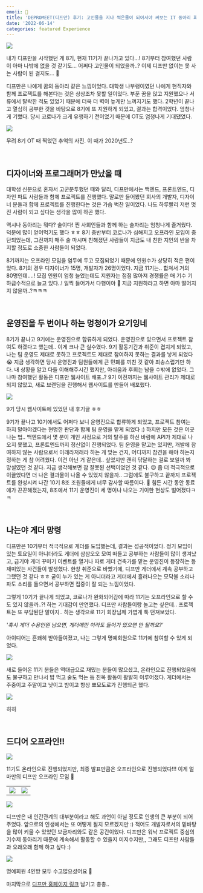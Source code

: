 ```yaml
---
emoji: 💙
title: 'DEPROMEET(디프만) 후기: 고인물을 지나 썩은물이 되어서야 써보는 IT 동아리 회고 글'
date: '2022-06-14'
categories: featured Experience
---
```


![](0.png)

내가 디프만을 시작했던 게 8기, 현재 11기가 끝나가고 있다...! 8기부터 참여했던 사람이 아마 나밖에 없을 것 같기도... 어쩌다 고인물이 되었을까..? 이제 디프만 없이는 못 사는 사람이 된 걸지도... 🤔

디프만은 나에게 꿈의 동아리 같은 느낌이었다. 대학생 나부랭이였던 나에게 현직자와 함께 프로젝트를 해본다는 것은 상상조차 못할 일이었다. 부푼 꿈을 앉고 지원했으나 서류에서 탈락한 적도 있었기 때문에 더욱 더 벽이 높게만 느껴지기도 했다. 2학년이 끝나고 열심히 공부한 것을 바탕으로 8기에 또 지원하게 되었고, 결과는 합격이었다. 엄청나게 기뻤다. 당시 코로나가 크게 유행하기 전이었기 때문에 OT도 엄청나게 기대됐었다.

![](1.png)

무려 8기 OT 때 찍었던 추억의 사진. 이 때가 2020년도..?

&nbsp;

## 디자이너와 프로그래머가 만났을 때
대학생 신분으로 혼자서 고군분투했던 때와 달리, 디프만에서는 백엔드, 프론트엔드, 디자인 파트 사람들과 함께 프로젝트를 진행했다. 말로만 들어봤던 회사의 개발자, 디자이너 분들과 함께 프로젝트를 진행한다는 것은 가슴 벅찬 일이었다. 나도 하루빨리 저런 멋진 사람이 되고 싶다는 생각을 많이 하곤 했다.

역시나 동아리는 뭐다? 술이다! 찐 사회인들과 함께 하는 술자리는 엄청나게 즐거웠다. 덕분에 많이 얻어먹기도 했다 ㅎㅎ 8기 중반부터 코로나가 심해지고 오프라인 모임이 중단되었는데, 그전까지 매주 술 마시며 친해졌던 사람들이 지금도 내 친한 지인의 반을 차지할 정도로 소중한 사람들이 되었다.

8기까지는 오프라인 모임을 염두에 두고 모집되었기 때문에 인원수가 상당히 적은 편이었다. 8기의 경우 디자이너가 15명, 개발자가 26명이었다. 지금 11기는.. 합쳐서 거의 80명인데....! 모집 인원이 엄청 늘었는데도 지원자는 점점 많아져 경쟁률은 매 기수 기하급수적으로 늘고 있다..! 일찍 들어가서 다행이야 🥲 지금 지원하라고 하면 아마 떨어지지 않을까..?ㅋㅋㅋ

&nbsp;

## 운영진을 두 번이나 하는 멍청이가 요기잉네
8기가 끝나고 9기에는 운영진으로 합류하게 되었다. 운영진으로 있으면서 프로젝트 참여도 하겠다고 했는데.. 이게 크나 큰 실수였다. 9기 활동기간과 취준이 겹치게 되었고, 나는 팀 운영도 제대로 못하고 프로젝트도 제대로 참여하지 못하는 결과를 낳게 되었다 😭 지금 생각하면 당시 운영진과 팀원들에게 큰 민폐를 끼친 것 같아 죄송스럽기만 하다. 내 상황을 알고 다들 이해해주시긴 했지만, 아쉬움과 후회는 남을 수밖에 없었다. 그나마 참여했던 활동은 디프만 웹사이트 배포..? 9기 이전까지는 웹사이트 관리가 제대로 되지 않았고, 새로 브랜딩을 진행해서 웹사이트를 만들어 배포했다.

![](2.png)

9기 당시 웹사이트에 있었던 내 후기글 ㅎㅎ

9기가 끝나고 10기에서도 어쩌다 보니 운영진으로 합류하게 되었고, 프로젝트 참여는 하지 말아야겠다는 현명한 판단과 함께 팀 운영을 맡게 되었다 :) 하지만 모든 것은 어긋나는 법.. 백엔드에서 몇 분이 개인 사정으로 거의 탈주를 하신 바람에 API가 제대로 나오지 못했고, 프론트엔드까지 정신없이 진행되었다. 팀 운영을 맡고는 있지만, 개발에 참여하지 않는 사람으로서 이래라저래라 하는 게 맞는 건지, 어디까지 참견을 해야 하는지 정하는 게 참 어려웠다. 이건 아닌 거 같은데.. 싶었지만 괜히 닦달하는 걸로 보일까 봐 망설였던 것 같다. 지금 생각해보면 참 잘못된 선택이었던 것 같다. 😥 좀 더 적극적으로 이끌었다면 더 나은 결과물이 나올 수 있었지 않을까.. 그럼에도 불구하고 끝까지 프로젝트를 완성시켜 나간 10기 8조 조원들에게 너무 감사할 따름이다. 🥺 힘든 시간 동안 동료애가 끈끈해졌는지, 8조에서 11기 운영진이 세 명이나 나오는 기이한 현상도 벌어졌다ㅋㅋ

&nbsp;

## 나는야 게더 망령
디프만은 10기부터 적극적으로 게더를 도입했는데, 결과는 성공적이었다. 정기 모임이 있는 토요일이 아니더라도 게더에 삼삼오오 모여 떠들고 공부하는 사람들이 많이 생겨났고, 급기야 게더 꾸미기 이벤트를 열거나 따로 게더 건축가를 맡는 운영진이 등장하는 등 재미있는 사건들이 발생했다. 한창 취준으로 바빴기에, 디프만 게더에서 계속 공부하고 그랬던 것 같다 ㅎㅎ 굳이 누가 있는 게 아니더라고 게더에서 흘러나오는 모닥불 소리나 파도 소리를 들으면서 공부하면 집중이 잘 되는 느낌이었다.

그렇게 10기가 끝나게 되었고, 코로나가 완화되어감에 따라 11기는 오프라인으로 할 수도 있지 않을까..?! 하는 기대감이 만연했다. 디프만 사람들이랑 놀고는 싶은데.. 프로젝트는 또 부담된단 말이지.. 하는 생각으로 11기 회장님께 가볍게 툭 던져보았다.

*'혹시 게더 수용인원 남으면, 게더에만 이라도 들어가 있으면 안 될까요?'*

아이디어는 흔쾌히 받아들여졌고, 나는 그렇게 명예회원으로 11기에 참여할 수 있게 되었다.

![](3.png)

새로 들어온 11기 분들은 역대급으로 재밌는 분들이 많으셨고, 온라인으로 진행되었음에도 불구하고 만나서 밥 먹고 술도 먹는 등 친목 활동이 활발히 이루어졌다. 게더에서는 주중이고 주말이고 낮이고 밤이고 항상 뽀모도로가 진행되곤 했다.

![](4.png)

히히

&nbsp;

## 드디어 오프라인!!

![](5.png)

11기도 온라인으로 진행되었지만, 최종 발표만큼은 오프라인으로 진행되었다!!! 이게 얼마만의 디프만 오프라인 모임 🥺

| | |
| - | - |
| ![](6.png) | ![](7.png) |

![](8.png)

디프만은 내 인간관계의 대부분이라고 해도 과언이 아닐 정도로 인생의 큰 부분이 되어주었다. 앞으로의 인생에서는 또 어떻게 될지 모르겠지만 :) 적어도 개발자로서의 밑바탕을 많이 키울 수 있었던 보금자리와도 같은 공간이었다. 디프만은 워낙 프로젝트 중심의 기수제 동아리기 때문에 계속해서 활동할 수 있을지 미지수지만,, 그래도 디프만 사람들과 오래오래 함께 하고 싶다 :)

![](9.png)

명예회원 4인방 모두 수고많으셨어요 🥰

마지막으로 [디프만 홈페이지 링크](https://www.depromeet.com/) 남기고 총총..

```toc
```